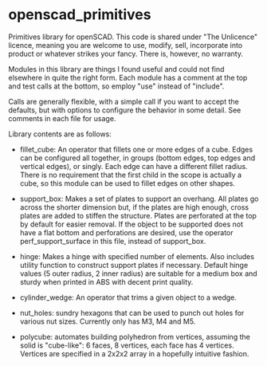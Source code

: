 # openscad_primitives
Primitives library for openSCAD. This code is shared under "The Unlicence" licence, meaning you are welcome to use, modify, sell, incorporate into product or whatever strikes your fancy. There is, however, no warranty.

Modules in this library are things I found useful and could not find elsewhere in quite the right form. Each module has a comment at the top and test calls at the bottom, so employ "use" instead of "include".

Calls are generally flexible, with a simple call if you want to accept the defaults, but with options to configure the behavior in some detail. See comments in each file for usage.

Library contents are as follows:

- fillet_cube: An operator that fillets one or more edges of a cube. Edges can be configured all together, in groups (bottom edges, top edges and vertical edges), or singly. Each edge can have a different fillet radius. There is no requirement that the first child in the scope is actually a cube, so this module can be used to fillet edges on other shapes.

- support_box: Makes a set of plates to support an overhang. All plates go across the shorter dimension but, if the plates are high enough, cross plates are added to stiffen the structure. Plates are perforated at the top by default for easier removal. If the object to be supported does not have a flat bottom and perforations are desired, use the operator perf_support_surface in this file, instead of support_box.
- hinge: Makes a hinge with specified number of elements. Also includes utility function to construct support plates if necessary. Default hinge values (5 outer radius, 2 inner radius) are suitable for a medium box and sturdy when printed in ABS with decent print quality.
- cylinder_wedge: An operator that trims a given object to a wedge.
- nut_holes: sundry hexagons that can be used to punch out holes for various nut sizes. Currently only has M3, M4 and M5.
- polycube: automates building polyhedron from vertices, assuming the solid is "cube-like": 6 faces, 8 vertices, each face has 4 vertices. Vertices are specified in a 2x2x2 array in a hopefully intuitive fashion.
